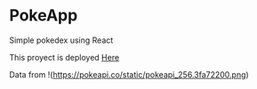 # PokeApp

Simple pokedex using React 

This proyect is deployed [Here](https://jovial-malasada-6541f4.netlify.app/?authuser=0) 

Data from !(https://pokeapi.co/static/pokeapi_256.3fa72200.png)